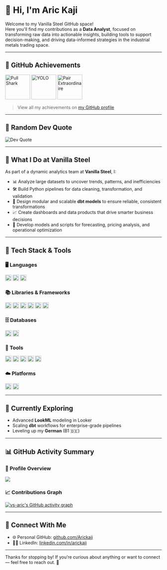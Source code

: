 # 👋 Hi, I'm Aric Kaji

Welcome to my Vanilla Steel GitHub space!  
Here you'll find my contributions as a **Data Analyst**, focused on transforming raw data into actionable insights, building tools to support decision-making, and driving data-informed strategies in the industrial metals trading space.

---

## 🏅 GitHub Achievements

<p align="left">
  <img src="https://github.githubassets.com/images/modules/profile/achievements/pull-shark-default.png" height="80" alt="Pull Shark" />
  <img src="https://github.githubassets.com/images/modules/profile/achievements/yolo-default.png" height="80" alt="YOLO" />
  <img src="https://github.githubassets.com/images/modules/profile/achievements/pair-extraordinaire-default.png" height="80" alt="Pair Extraordinaire" />
</p>

> View all my achievements on [my GitHub profile](https://github.com/vs-aric)

---

## 💬 Random Dev Quote

![Dev Quote](https://quotes-github-readme.vercel.app/api?type=horizontal&theme=tokyonight)

---

## 🧠 What I Do at Vanilla Steel

As part of a dynamic analytics team at **Vanilla Steel**, I:

- 📊 Analyze large datasets to uncover trends, patterns, and inefficiencies  
- 🛠️ Build Python pipelines for data cleaning, transformation, and validation  
- 🧱 Design modular and scalable **dbt models** to ensure reliable, consistent transformations  
- 📈 Create dashboards and data products that drive smarter business decisions  
- 🤖 Develop models and scripts for forecasting, pricing analysis, and operational optimization  

---

## 🔧 Tech Stack & Tools

### 🖥️ Languages
<p>
  <img src="https://cdn.jsdelivr.net/gh/devicons/devicon/icons/python/python-original.svg" height="20" />
  <img src="https://cdn.jsdelivr.net/gh/devicons/devicon/icons/javascript/javascript-original.svg" height="20" />
  <img src="https://cdn.jsdelivr.net/gh/devicons/devicon/icons/sqlite/sqlite-original.svg" height="20" />
</p>

### 📚 Libraries & Frameworks
<p>
  <img src="https://img.shields.io/badge/-pandas-150458?style=flat&logo=pandas&logoColor=white" height="20" />
  <img src="https://img.shields.io/badge/-NumPy-013243?style=flat&logo=numpy&logoColor=white" height="20" />
  <img src="https://img.shields.io/badge/-Matplotlib-11557c?style=flat&logo=matplotlib&logoColor=white" height="20" />
  <img src="https://img.shields.io/badge/-Seaborn-46a2f1?style=flat&logo=python&logoColor=white" height="20" />
  <img src="https://img.shields.io/badge/-Plotly-3f4f75?style=flat&logo=plotly&logoColor=white" height="20" />
  <img src="https://img.shields.io/badge/-scikit--learn-f7931e?style=flat&logo=scikit-learn&logoColor=white" height="20" />
</p>

### 🗄️ Databases
<p>
  <img src="https://cdn.jsdelivr.net/gh/devicons/devicon/icons/postgresql/postgresql-original.svg" height="20" />
  <img src="https://img.shields.io/badge/-BigQuery-4285F4?style=flat&logo=googlecloud&logoColor=white" height="20" />
</p>

### 🧰 Tools
<p>
  <img src="https://cdn.jsdelivr.net/gh/devicons/devicon/icons/jupyter/jupyter-original.svg" height="20" />
  <img src="https://img.shields.io/badge/-dbt-ff694b?style=flat&logo=dbt&logoColor=white" height="20" />
  <img src="https://img.shields.io/badge/-Looker%20Studio-4285F4?style=flat&logo=looker&logoColor=white" height="20" />
  <img src="https://cdn.jsdelivr.net/gh/devicons/devicon/icons/git/git-original.svg" height="20" />
  <img src="https://img.shields.io/badge/-Excel-217346?style=flat&logo=microsoft-excel&logoColor=white" height="20" />
</p>

### ☁️ Platforms
<p>
  <img src="https://cdn.jsdelivr.net/gh/devicons/devicon/icons/googlecloud/googlecloud-original.svg" height="20" />
  <img src="https://img.shields.io/badge/-GitHub%20Actions-2088FF?style=flat&logo=github-actions&logoColor=white" height="20" />
</p>

---

## 🌱 Currently Exploring

- Advanced **LookML** modeling in Looker  
- Scaling **dbt** workflows for enterprise-grade pipelines  
- Leveling up my **German** (B1 🇩🇪)  

---

## 📊 GitHub Activity Summary

### 🧾 Profile Overview
<img src="https://github-profile-summary-cards.vercel.app/api/cards/profile-details?username=vs-aric&theme=tokyonight" />

### 📈 Contributions Graph
[![vs-aric's GitHub activity graph](https://github-readme-activity-graph.vercel.app/graph?username=vs-aric&theme=tokyo-night&area=true&custom_title=My%20GitHub%20Contributions)](https://github.com/vs-aric)

---

## 🔗 Connect With Me

- 🌐 Personal GitHub: [github.com/Arickaji](https://github.com/Arickaji)  
- 🧑‍💼 LinkedIn: [linkedin.com/in/arickaji](https://linkedin.com/in/arickaji)  

---

Thanks for stopping by! If you’re curious about anything or want to connect — feel free to reach out. 🚀
